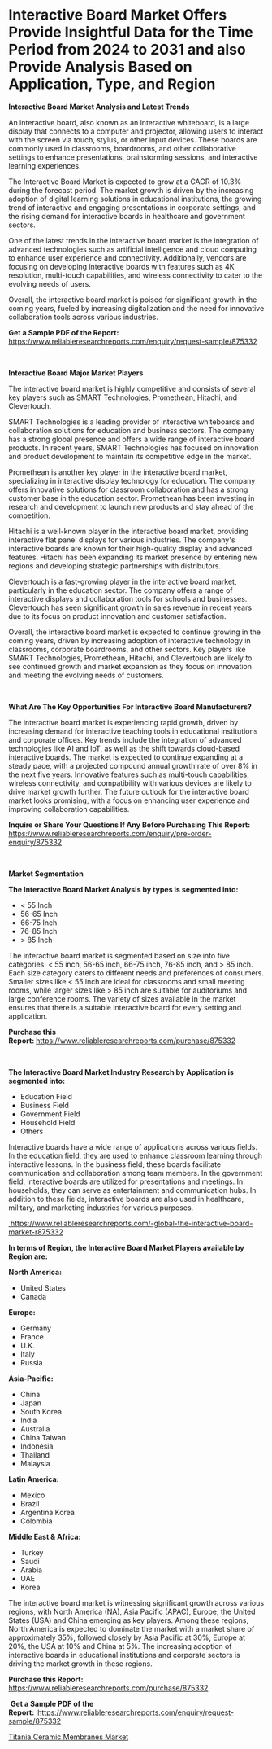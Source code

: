<p><h1>Interactive Board Market Offers Provide Insightful Data for the Time Period from 2024 to 2031 and also Provide Analysis Based on Application, Type, and Region</h1></p><p><strong>Interactive Board Market Analysis and Latest Trends</strong></p>
<p><p>An interactive board, also known as an interactive whiteboard, is a large display that connects to a computer and projector, allowing users to interact with the screen via touch, stylus, or other input devices. These boards are commonly used in classrooms, boardrooms, and other collaborative settings to enhance presentations, brainstorming sessions, and interactive learning experiences.</p><p>The Interactive Board Market is expected to grow at a CAGR of 10.3% during the forecast period. The market growth is driven by the increasing adoption of digital learning solutions in educational institutions, the growing trend of interactive and engaging presentations in corporate settings, and the rising demand for interactive boards in healthcare and government sectors.</p><p>One of the latest trends in the interactive board market is the integration of advanced technologies such as artificial intelligence and cloud computing to enhance user experience and connectivity. Additionally, vendors are focusing on developing interactive boards with features such as 4K resolution, multi-touch capabilities, and wireless connectivity to cater to the evolving needs of users.</p><p>Overall, the interactive board market is poised for significant growth in the coming years, fueled by increasing digitalization and the need for innovative collaboration tools across various industries.</p></p>
<p><strong>Get a Sample PDF of the Report:&nbsp;</strong> <a href="https://www.reliableresearchreports.com/enquiry/request-sample/875332">https://www.reliableresearchreports.com/enquiry/request-sample/875332</a></p>
<p>&nbsp;</p>
<p><strong>Interactive Board Major Market Players</strong></p>
<p><p>The interactive board market is highly competitive and consists of several key players such as SMART Technologies, Promethean, Hitachi, and Clevertouch. </p><p>SMART Technologies is a leading provider of interactive whiteboards and collaboration solutions for education and business sectors. The company has a strong global presence and offers a wide range of interactive board products. In recent years, SMART Technologies has focused on innovation and product development to maintain its competitive edge in the market. </p><p>Promethean is another key player in the interactive board market, specializing in interactive display technology for education. The company offers innovative solutions for classroom collaboration and has a strong customer base in the education sector. Promethean has been investing in research and development to launch new products and stay ahead of the competition.</p><p>Hitachi is a well-known player in the interactive board market, providing interactive flat panel displays for various industries. The company's interactive boards are known for their high-quality display and advanced features. Hitachi has been expanding its market presence by entering new regions and developing strategic partnerships with distributors.</p><p>Clevertouch is a fast-growing player in the interactive board market, particularly in the education sector. The company offers a range of interactive displays and collaboration tools for schools and businesses. Clevertouch has seen significant growth in sales revenue in recent years due to its focus on product innovation and customer satisfaction.</p><p>Overall, the interactive board market is expected to continue growing in the coming years, driven by increasing adoption of interactive technology in classrooms, corporate boardrooms, and other sectors. Key players like SMART Technologies, Promethean, Hitachi, and Clevertouch are likely to see continued growth and market expansion as they focus on innovation and meeting the evolving needs of customers.</p></p>
<p>&nbsp;</p>
<p><strong>What Are The Key Opportunities For Interactive Board Manufacturers?</strong></p>
<p><p>The interactive board market is experiencing rapid growth, driven by increasing demand for interactive teaching tools in educational institutions and corporate offices. Key trends include the integration of advanced technologies like AI and IoT, as well as the shift towards cloud-based interactive boards. The market is expected to continue expanding at a steady pace, with a projected compound annual growth rate of over 8% in the next five years. Innovative features such as multi-touch capabilities, wireless connectivity, and compatibility with various devices are likely to drive market growth further. The future outlook for the interactive board market looks promising, with a focus on enhancing user experience and improving collaboration capabilities.</p></p>
<p><strong>Inquire or Share Your Questions If Any Before Purchasing This Report:</strong> <a href="https://www.reliableresearchreports.com/enquiry/pre-order-enquiry/875332">https://www.reliableresearchreports.com/enquiry/pre-order-enquiry/875332</a></p>
<p>&nbsp;</p>
<p><strong>Market Segmentation</strong></p>
<p><strong>The Interactive Board Market Analysis by types is segmented into:</strong></p>
<p><ul><li>< 55 Inch</li><li>56-65 Inch</li><li>66-75 Inch</li><li>76-85 Inch</li><li>> 85 Inch</li></ul></p>
<p><p>The interactive board market is segmented based on size into five categories: < 55 inch, 56-65 inch, 66-75 inch, 76-85 inch, and > 85 inch. Each size category caters to different needs and preferences of consumers. Smaller sizes like < 55 inch are ideal for classrooms and small meeting rooms, while larger sizes like > 85 inch are suitable for auditoriums and large conference rooms. The variety of sizes available in the market ensures that there is a suitable interactive board for every setting and application.</p></p>
<p><strong>Purchase this Report:&nbsp;</strong><a href="https://www.reliableresearchreports.com/purchase/875332">https://www.reliableresearchreports.com/purchase/875332</a></p>
<p>&nbsp;</p>
<p><strong>The Interactive Board Market Industry Research by Application is segmented into:</strong></p>
<p><ul><li>Education Field</li><li>Business Field</li><li>Government Field</li><li>Household Field</li><li>Others</li></ul></p>
<p><p>Interactive boards have a wide range of applications across various fields. In the education field, they are used to enhance classroom learning through interactive lessons. In the business field, these boards facilitate communication and collaboration among team members. In the government field, interactive boards are utilized for presentations and meetings. In households, they can serve as entertainment and communication hubs. In addition to these fields, interactive boards are also used in healthcare, military, and marketing industries for various purposes.</p></p>
<p><a href="https://www.reliableresearchreports.com/-global-the-interactive-board-market-r875332">&nbsp;https://www.reliableresearchreports.com/-global-the-interactive-board-market-r875332</a></p>
<p><strong>In terms of Region, the Interactive Board Market Players available by Region are:</strong></p>
<p>
    <p> <strong> North America: </strong>
        <ul>
            <li>United States</li>
            <li>Canada</li>
        </ul>
        </p> 
    <p> <strong> Europe: </strong>
        <ul>
            <li>Germany</li>
            <li>France</li>
            <li>U.K.</li>
            <li>Italy</li>
            <li>Russia</li>
        </ul>
        </p> 
    <p> <strong> Asia-Pacific: </strong>
        <ul>
            <li>China</li>
            <li>Japan</li>
            <li>South Korea</li>
            <li>India</li>
            <li>Australia</li>
            <li>China Taiwan</li>
            <li>Indonesia</li>
            <li>Thailand</li>
            <li>Malaysia</li>
        </ul>
        </p> 
    <p> <strong> Latin America: </strong>
        <ul>
            <li>Mexico</li>
            <li>Brazil</li>
            <li>Argentina Korea</li>
            <li>Colombia</li>
        </ul>
        </p> 
    <p> <strong> Middle East & Africa: </strong>
        <ul>
            <li>Turkey</li>
            <li>Saudi</li>
            <li>Arabia</li>
            <li>UAE</li>
            <li>Korea</li>
        </ul>
    </p>
    </p>
<p><p>The interactive board market is witnessing significant growth across various regions, with North America (NA), Asia Pacific (APAC), Europe, the United States (USA) and China emerging as key players. Among these regions, North America is expected to dominate the market with a market share of approximately 35%, followed closely by Asia Pacific at 30%, Europe at 20%, the USA at 10% and China at 5%. The increasing adoption of interactive boards in educational institutions and corporate sectors is driving the market growth in these regions.</p></p>
<p><strong>Purchase this Report: </strong><a href="https://www.reliableresearchreports.com/purchase/875332">https://www.reliableresearchreports.com/purchase/875332</a></p>
<p>&nbsp;<strong>Get a Sample PDF of the Report:&nbsp;&nbsp;</strong><a href="https://www.reliableresearchreports.com/enquiry/request-sample/875332">https://www.reliableresearchreports.com/enquiry/request-sample/875332</a></p>
<p><strong></strong></p>
<p><p><a href="https://github.com/alexxisgm/Market-Research-Report-List-1/blob/main/titania-ceramic-membranes-market.md">Titania Ceramic Membranes Market</a></p></p>